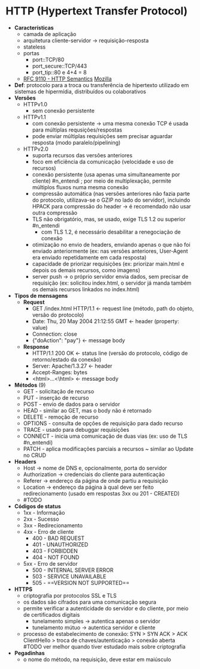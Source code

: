 # **HTTP** (Hypertext Transfer Protocol)

* **Características**
	* camada de aplicação
	* arquitetura cliente-servidor -> requisição-resposta
	* stateless
	* portas
		* port::TCP/80
		* port_secure::TCP/443
		* port_tip::80 e 4+4 = 8
	* [RFC 9110 - HTTP Semantics](https://www.rfc-editor.org/rfc/rfc9110.html) [Mozilla](https://developer.mozilla.org/en-US/docs/Web/HTTP)
* **Def**: protocolo para a troca ou transferência de hipertexto utilizado em sistemas de hipermídia, distribuídos ou colaborativos
* **Versões**
	* HTTPv1.0
		* sem conexão persistente
	* HTTPv1.1
		* com conexão persistente -> uma mesma conexão TCP é usada para múltiplas requsições/respostas
		* pode enviar múltiplas requisições sem precisar aguardar resposta (modo paralelo/pipelining)
	* HTTPv2.0
		* suporta recursos das versões anteriores
		* foco em eficiência da comunicação (velocidade e uso de recursos)
		* conexão persistente (usa apenas uma simultaneamente por cliente) #n_entendi ; por meio de multiplexação, permite múltiplos fluxos numa mesma conexão
		* compressão automática (nas versões anteriores não fazia parte do protocolo, utilizava-se o GZIP no lado do servidor), incluindo HPACK para compressão do header -> é recomendado não usar outra compressão
		* TLS não obrigatório, mas, se usado, exige TLS 1.2 ou superior #n_entendi 
			* com TLS 1.2, é necessário desabilitar a renegociação de conexão
		* otimização no envio de headers, enviando apenas o que não foi enviado anteriormente (ex: nas versões anteriores, User-Agent era enviado repetidamente em cada resposta)
		* capacidade de priorizar requisições (ex: priorizar main.html e depois os demais recursos, como imagens)
		* server push -> o próprio servidor envia dados, sem precisar de requisição (ex: solicitou index.html, o servidor já manda também os demais recursos linkados no index.html)
* **Tipos de mensagens**
	* **Request**
		* GET /index.html HTTP/1.1 <- request line (método, path do objeto, versão do protocolo)
		* Date: Thu, 20 May 2004 21:12:55 GMT  <- header (property: value)
		* Connection: close
		* {"doAction": "pay"} <- message body
	* **Response**
		* HTTP/1.1 200 OK <- status line (versão do protocolo, código de retorno/estado da conexão)
		* Server: Apache/1.3.27 <- header
		* Accept-Ranges: bytes
		* \<html\>...\<\html\> <- message body
* **Métodos** (9)
	* GET - solicitação de recurso
	* PUT - inserção de recurso
	* POST - envio de dados para o servidor
	* HEAD - similar ao GET, mas o body não é retornado
	* DELETE - remoção de recurso
	* OPTIONS - consulta de opções de requisição para dado recurso
	* TRACE - usado para debuggar requisições
	* CONNECT - inicia uma comunicação de duas vias (ex: uso de TLS #n_entendi)
	* PATCH - aplica modificações parciais a recursos ~ similar ao Update no CRUD
* **Headers**
	* Host -> nome de DNS e, opcionalmente, porta do servidor
	* Authorization -> credenciais do cliente para autenticação
	* Referer -> endereço da página de onde partiu a requisição
	* Location -> endereço da página à qual deve ser feito redirecionamento (usado em respostas 3xx ou 201 - CREATED)
	* #TODO
* **Códigos de status**
	* 1xx - Informação
	* 2xx - Sucesso
	* 3xx - Redirecionamento
	* 4xx - Erro de cliente
		* 400 - BAD REQUEST
		* 401 - UNAUTHORIZED
		* 403 - FORBIDDEN
		* 404 - NOT FOUND
	* 5xx - Erro de servidor
		* 500 - INTERNAL SERVER ERROR
		* 503 - SERVICE UNAVAILABLE
		* 505 - ==VERSION NOT SUPPORTED==
* **HTTPS**
	* criptografia por protocolos SSL e TLS
	* os dados são cifrados para uma comunicação segura
	* permite verificar a autenticidade do servidor e do cliente, por meio de certificados digitais
		* tunelamento simples -> autentica apenas o servidor
		* tunelamento mútuo -> autentica servidor e cliente
	* processo de estabelecimento de conexão: SYN > SYN ACK > ACK ClientHello > troca de chaves/autenticação > conexão aberta #TODO ver melhor quando tiver estudado mais sobre criptografia
* **Pegadinhas**
	* o nome do método, na requisição, deve estar em maiúsculo